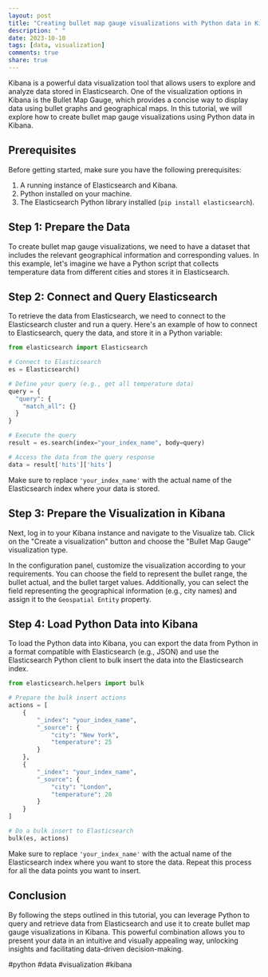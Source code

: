 ```yaml
---
layout: post
title: "Creating bullet map gauge visualizations with Python data in Kibana"
description: " "
date: 2023-10-10
tags: [data, visualization]
comments: true
share: true
---
```


Kibana is a powerful data visualization tool that allows users to explore and analyze data stored in Elasticsearch. One of the visualization options in Kibana is the Bullet Map Gauge, which provides a concise way to display data using bullet graphs and geographical maps. In this tutorial, we will explore how to create bullet map gauge visualizations using Python data in Kibana.

## Prerequisites
Before getting started, make sure you have the following prerequisites:

1. A running instance of Elasticsearch and Kibana.
2. Python installed on your machine.
3. The Elasticsearch Python library installed (`pip install elasticsearch`).

## Step 1: Prepare the Data
To create bullet map gauge visualizations, we need to have a dataset that includes the relevant geographical information and corresponding values. In this example, let's imagine we have a Python script that collects temperature data from different cities and stores it in Elasticsearch.

## Step 2: Connect and Query Elasticsearch
To retrieve the data from Elasticsearch, we need to connect to the Elasticsearch cluster and run a query. Here's an example of how to connect to Elasticsearch, query the data, and store it in a Python variable:

```python
from elasticsearch import Elasticsearch

# Connect to Elasticsearch
es = Elasticsearch()

# Define your query (e.g., get all temperature data)
query = {
  "query": {
    "match_all": {}
  }
}

# Execute the query
result = es.search(index="your_index_name", body=query)

# Access the data from the query response
data = result['hits']['hits']
```

Make sure to replace `'your_index_name'` with the actual name of the Elasticsearch index where your data is stored.

## Step 3: Prepare the Visualization in Kibana
Next, log in to your Kibana instance and navigate to the Visualize tab. Click on the "Create a visualization" button and choose the "Bullet Map Gauge" visualization type.

In the configuration panel, customize the visualization according to your requirements. You can choose the field to represent the bullet range, the bullet actual, and the bullet target values. Additionally, you can select the field representing the geographical information (e.g., city names) and assign it to the `Geospatial Entity` property.

## Step 4: Load Python Data into Kibana
To load the Python data into Kibana, you can export the data from Python in a format compatible with Elasticsearch (e.g., JSON) and use the Elasticsearch Python client to bulk insert the data into the Elasticsearch index.

```python
from elasticsearch.helpers import bulk

# Prepare the bulk insert actions
actions = [
    {
        "_index": "your_index_name",
        "_source": {
            "city": "New York",
            "temperature": 25
        }
    },
    {
        "_index": "your_index_name",
        "_source": {
            "city": "London",
            "temperature": 20
        }
    }
]

# Do a bulk insert to Elasticsearch
bulk(es, actions)
```

Make sure to replace `'your_index_name'` with the actual name of the Elasticsearch index where you want to store the data. Repeat this process for all the data points you want to insert.

## Conclusion
By following the steps outlined in this tutorial, you can leverage Python to query and retrieve data from Elasticsearch and use it to create bullet map gauge visualizations in Kibana. This powerful combination allows you to present your data in an intuitive and visually appealing way, unlocking insights and facilitating data-driven decision-making.

#python #data #visualization #kibana